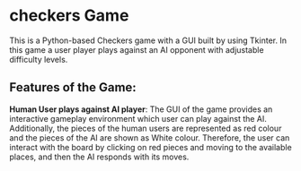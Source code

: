 # checkers Game

 
This is a Python-based Checkers game with a GUI built by using Tkinter. In this game a user player plays against an AI opponent with adjustable difficulty levels.

## Features of the Game: 
**Human User plays against AI player**: 
The GUI of the game provides an interactive gameplay environment which user
can play against the AI. Additionally, the pieces of the human users are
represented as red colour and the pieces of the AI are shown as White colour.
Therefore, the user can interact with the board by clicking on red pieces and
moving to the available places, and then the AI responds with its moves.
